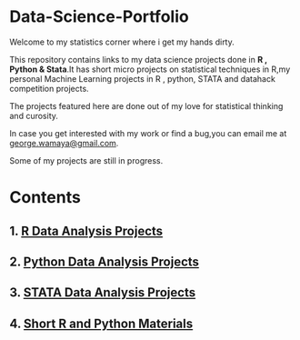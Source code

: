 # Data-Science-Portfolio


Welcome to my statistics corner where i get my hands dirty.

This repository contains links to my data science projects done in **R , Python & Stata**.It has short micro projects on statistical techniques in R,my personal Machine Learning projects in R , python, STATA and datahack competition projects.

The projects featured here are done out of my love for statistical thinking and curosity.

In case you get interested with my work or find a bug,you can email me at george.wamaya@gmail.com.

Some of my projects are still in progress.

# **Contents**

## 1. [R Data Analysis Projects](https://github.com/GeorgeOduor/R-ANALYSIS)

## 2. [Python Data Analysis Projects](https://github.com/GeorgeOduor/Python_Statistical_Analysis)

## 3. [STATA Data Analysis Projects](https://github.com/GeorgeOduor/STATA-projects/blob/master/README.md)

## 4. [Short R and Python Materials](https://github.com/GeorgeOduor/renaming_variables_in_r)
